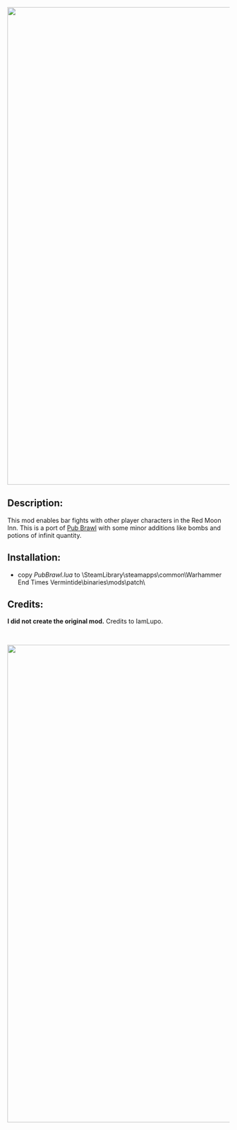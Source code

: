 <p align="center">
  <img src="../../../assets/banner-top.png" width="1080">
</p>

## Description:
This mod enables bar fights with other player characters in the Red Moon Inn. This is a port of [Pub Brawl](https://www.nexusmods.com/vermintide/mods/27?tab=files) with some minor additions like bombs and potions of infinit quantity.

## Installation:
- copy *PubBrawl.lua* to \SteamLibrary\steamapps\common\Warhammer End Times Vermintide\binaries\mods\patch\

## Credits:
**I did not create the original mod.** Credits to IamLupo.

<br/>

<p align="center">
  <img src="../../../assets/banner-buttom.png" width="1080">
</p>
